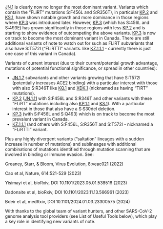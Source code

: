 

<u id='JN_1'>JN.1</u> is clearly now no longer the most dominant variant. Variants which contain the “FLiRT” mutations S:F456L and S:R356T), in particular <u id='KP_2'>KP.2</u> and <u id='KS_1'>KS.1</u>, have shown notable growth and more dominance in those regions where <u id='KP_3'>KP.3</u> was introduced later. However, <u id='KP_3'>KP.3</u> (which has S:456L and S:493E) has grown significantly in those regions with less <u id='KP_2'>KP.2</u> and is starting to show evidence of outcompeting the above variants. <u id='KP_3'>KP.3</u> is now on track to become the most dominant variant in Canada. There are still additional variants of note to watch out for such as FLiRT subvariants that also have S:T572I  (“FLiRTTI” variants. like <u id='KZ_1_1_1'>KZ.1.1.1</u> - currently there is just one case of this variant in Canada).



Variants of current interest (due to their current/potential growth advantage, mutations of potential functional significance, or spread in other countries):



* <u id='JN_1_7'>JN.1.7</u> subvariants and other variants growing that have S:T572I (potentially increases ACE2 binding) with a particular interest with those with also S:R346T like <u id='KQ_1'>KQ.1</u> and <u id='XDK_1'>XDK.1</u> (nicknamed as having “TIRT” mutations).
* <u id='KP_2'>KP.2</u> (<u id='JN_1_11'>JN.1.11</u> with S:F456L and S:R346T and other variants with these “FLiRT” mutations including also <u id='KP_1_1'>KP.1.1</u> and <u id='KS_1'>KS.1</u>). With a particular interest in those that also have a S:S30del deletion.
* <u id='KP_3'>KP.3</u> (with S:F456L and S:Q493) which is on track to become the most prevalent variant in Canada.
* <u id='KZ_1_1_1'>KZ.1.1.1</u> (and others with S:F456L, S:R356T and S:T572I - nicknamed a “FLiRTTI” variant.

Plus any highly divergent variants (“saltation” lineages with a sudden increase in number of mutations) and sublineages with additional combinations of mutations identified through mutation scanning that are involved in binding or immune evasion. See:



Greaney, Starr, &amp; Bloom, Virus Evolution, 8:veac021 (2022)

Cao et al, Nature, 614:521-529 (2023)

Yisimayi et al, bioRxiv, DOI 10.1101/2023.05.01.538516 (2023)

Dadonaite et al, bioRxiv, DOI 10.1101/2023.11.13.566961 (2023)

Bdeir et al, medRxiv, DOI 10.1101/2024.01.03.23300575 (2024)



With thanks to the global team of variant hunters, and other SARS-CoV-2 genome analysis tool providers (see List of Useful Tools below), which play a key role in identifying new variants of note.


<!-- edited -->